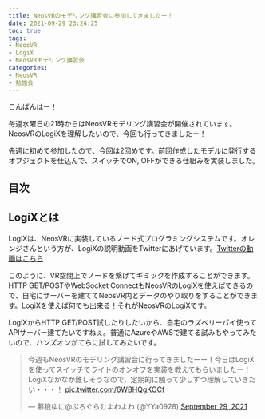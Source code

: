 ```yaml
---
title: NeosVRのモデリング講習会に参加してきましたー！
date: 2021-09-29 23:24:25
toc: true
tags: 
- NeosVR
- LogiX
- NeosVRモデリング講習会
categories:
- NeosVR
- 勉強会
---
```


こんばんはー！

毎週水曜日の21時からはNeosVRモデリング講習会が開催されています。NeosVRのLogiXを理解したいので、今回も行ってきましたー！

先週に初めて参加したので、今回は2回めです。前回作成したモデルに発行するオブジェクトを仕込んで、スイッチでON, OFFができる仕組みを実装しました。

## 目次
<!-- toc -->

<!--more-->

## LogiXとは

LogiXは、NeosVRに実装しているノード式プログラミングシステムです。オレンジさんという方が、LogiXの説明動画をTwitterにあげています。[Twitterの動画はこちら](https://twitter.com/mikan3134/status/1238682216730783744?s=20)

このように、VR空間上でノードを繋げてギミックを作成することができます。HTTP GET/POSTやWebSocket ConnectもNeosVRのLogiXを使えばできるので、自宅にサーバーを建ててNeosVR内とデータのやり取りをすることができます。LogiXを使えば何でも出来る！それがNeosVRのLogiXです。

LogiXからHTTP GET/POST試したりしたいから、自宅のラズベリーパイ使ってAPIサーバー建てたいですねぇ。普通にAzureやAWSで建てる試みもやってみたいので、ハンズオンがてらに試してみたいです。


<blockquote class="twitter-tweet"><p lang="ja" dir="ltr">今週もNeosVRのモデリング講習会に行ってきましたーー！今日はLogiXを使ってスイッチでライトのオンオフを実装を教えてもらいましたー！LogiXなかなか難しそうなので、定期的に触って少しずつ理解していきたい・・・！ <a href="https://t.co/6WBHQgKOCf">pic.twitter.com/6WBHQgKOCf</a></p>&mdash; 慕狼ゆに@ぷろぐらむよわよわ (@YYa0928) <a href="https://twitter.com/YYa0928/status/1443215267551604738?ref_src=twsrc%5Etfw">September 29, 2021</a></blockquote> <script async src="https://platform.twitter.com/widgets.js" charset="utf-8"></script>
